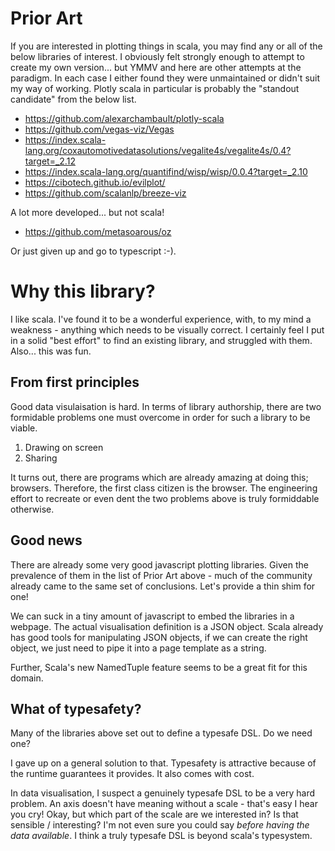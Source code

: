 # Prior Art
If you are interested in plotting things in scala, you may find any or all of the below libraries of interest. I obviously felt strongly enough to attempt to create my own version... but YMMV and here are other attempts at the paradigm. In each case I either found they were unmaintained or didn't suit my way of working. Plotly scala in particular is probably the "standout candidate" from the below list.

- https://github.com/alexarchambault/plotly-scala
- https://github.com/vegas-viz/Vegas
- https://index.scala-lang.org/coxautomotivedatasolutions/vegalite4s/vegalite4s/0.4?target=_2.12
- https://index.scala-lang.org/quantifind/wisp/wisp/0.0.4?target=_2.10
- https://cibotech.github.io/evilplot/
- https://github.com/scalanlp/breeze-viz

A lot more developed... but not scala!
- https://github.com/metasoarous/oz

Or just given up and go to typescript :-).

# Why this library?
I like scala. I've found it to be a wonderful experience, with, to my mind a weakness - anything which needs to be visually correct. I certainly feel I put in a solid "best effort" to find an existing library, and struggled with them. Also... this was fun.

## From first principles
Good data visulaisation is hard. In terms of library authorship, there are two formidable problems one must overcome in order for such a library to be viable.

1. Drawing on screen
2. Sharing

It turns out, there are programs which are already amazing at doing this; browsers. Therefore, the first class citizen is the browser. The engineering effort to recreate or even dent the two problems above is truly formiddable otherwise.

## Good news
There are already some very good javascript plotting libraries. Given the prevalence of them in the list of Prior Art above - much of the community already came to the same set of conclusions. Let's provide a thin shim for one!

We can suck in a tiny amount of javascript to embed the libraries in a webpage. The actual visualisation definition is a JSON object. Scala already has good tools for manipulating JSON objects, if we can create the right object, we just need to pipe it into a page template as a string.

Further, Scala's new NamedTuple feature seems to be a great fit for this domain.

## What of typesafety?
Many of the libraries above set out to define a typesafe DSL. Do we need one?

I gave up on a general solution to that. Typesafety is attractive because of the runtime guarantees it provides. It also comes with cost.

In data visualisation, I suspect a genuinely typesafe DSL to be a very hard problem. An axis doesn't have meaning without a scale - that's easy I hear you cry! Okay, but which part of the scale are we interested in? Is that sensible / interesting? I'm not even sure you could say *before having the data available*. I think a truly typesafe DSL is beyond scala's typesystem.
